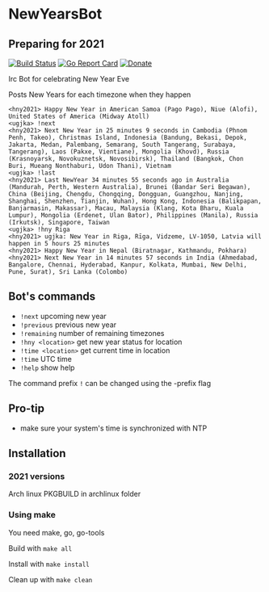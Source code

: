 # NewYearsBot

## Preparing for 2021

[![Build Status](https://travis-ci.org/ugjka/newyearsbot.svg?branch=master)](https://travis-ci.org/ugjka/newyearsbot)
[![Go Report Card](https://goreportcard.com/badge/github.com/ugjka/newyearsbot/nyb)](https://goreportcard.com/report/github.com/ugjka/newyearsbot/nyb)
[![Donate](https://share.ugjka.net/paypal.svg)](https://www.paypal.me/ugjka)

Irc Bot for celebrating New Year Eve

Posts New Years for each timezone when they happen

```text
<hny2021> Happy New Year in American Samoa (Pago Pago), Niue (Alofi), United States of America (Midway Atoll)
<ugjka> !next
<hny2021> Next New Year in 25 minutes 9 seconds in Cambodia (Phnom Penh, Takeo), Christmas Island, Indonesia (Bandung, Bekasi, Depok, Jakarta, Medan, Palembang, Semarang, South Tangerang, Surabaya, Tangerang), Laos (Pakxe, Vientiane), Mongolia (Khovd), Russia (Krasnoyarsk, Novokuznetsk, Novosibirsk), Thailand (Bangkok, Chon Buri, Mueang Nonthaburi, Udon Thani), Vietnam
<ugjka> !last
<hny2021> Last NewYear 34 minutes 55 seconds ago in Australia (Mandurah, Perth, Western Australia), Brunei (Bandar Seri Begawan), China (Beijing, Chengdu, Chongqing, Dongguan, Guangzhou, Nanjing, Shanghai, Shenzhen, Tianjin, Wuhan), Hong Kong, Indonesia (Balikpapan, Banjarmasin, Makassar), Macau, Malaysia (Klang, Kota Bharu, Kuala Lumpur), Mongolia (Erdenet, Ulan Bator), Philippines (Manila), Russia (Irkutsk), Singapore, Taiwan
<ugjka> !hny Riga
<hny2021> ugjka: New Year in Riga, Rīga, Vidzeme, LV-1050, Latvia will happen in 5 hours 25 minutes
<hny2021> Happy New Year in Nepal (Biratnagar, Kathmandu, Pokhara)
<hny2021> Next New Year in 14 minutes 57 seconds in India (Ahmedabad, Bangalore, Chennai, Hyderabad, Kanpur, Kolkata, Mumbai, New Delhi, Pune, Surat), Sri Lanka (Colombo)
```

## Bot's commands

- `!next` upcoming new year
- `!previous` previous new year
- `!remaining` number of remaining timezones
- `!hny <location>` get new year status for location
- `!time <location>` get current time in location
- `!time` UTC time
- `!help` show help

The command prefix `!` can be changed using the -prefix flag

## Pro-tip

- make sure your system's time is synchronized with NTP

## Installation

### 2021 versions

Arch linux PKGBUILD in archlinux folder

### Using make

You need make, go, go-tools

Build with `make all`

Install with `make install`

Clean up with `make clean`
